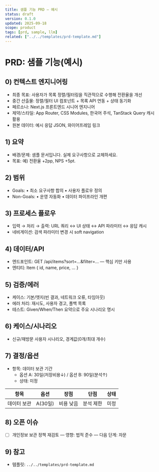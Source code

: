 ```yaml
---
title: 샘플 기능 PRD — 예시
status: draft
version: 0.1.0
updated: 2025-09-18
scope: product
tags: [prd, sample, llm]
related: ["../../templates/prd-template.md"]
---
```


# PRD: 샘플 기능(예시)

## 0) 컨텍스트 엔지니어링
- 최종 목표: 사용자가 목록 정렬/필터링을 직관적으로 수행해 전환율을 개선
- 중간 산출물: 정렬/필터 UI 컴포넌트 + 목록 API 연동 + 상태 동기화
- 페르소나: Next.js 프론트엔드 시니어 엔지니어
- 제약/스타일: App Router, CSS Modules, 한국어 주석, TanStack Query 캐시 활용
- 원본 데이터: 예시 응답 JSON, 와이어프레임 링크

## 1) 요약
- 배경/문제: 샘플 문서입니다. 실제 요구사항으로 교체하세요.
- 목표: 예) 전환율 +2pp, NPS +5pt.

## 2) 범위
- Goals: • 최소 요구사항 합의 • 사용자 플로우 정의
- Non-Goals: • 운영 자동화 • 데이터 파이프라인 개편

## 3) 프로세스 플로우
- 입력 → 처리 → 출력: URL 쿼리 ↔ UI 상태 ↔ API 파라미터 ↔ 응답 캐시
- 네비게이션: 검색 파라미터 변경 시 soft navigation

## 4) 데이터/API
- 엔드포인트: GET /api/items?sort=…&filter=… — 핵심 키만 사용
- 엔티티: Item { id, name, price, … }

## 5) 검증/에러
- 케이스: 기본/엣지(빈 결과, 네트워크 오류, 타임아웃)
- 에러 처리: 재시도, 사용자 경고, 폴백 목록
- 테스트: Given/When/Then 요약으로 주요 시나리오 명시

## 6) 케이스/시나리오
- 신규/재방문 사용자 시나리오, 경계값(0개/최대 개수)

## 7) 결정/옵션
- 항목: 데이터 보관 기간
  - 옵션 A: 30일(저장비용↓) / 옵션 B: 90일(분석↑)
  - 상태: 미정

| 항목 | 옵션 | 장점 | 단점 | 상태 |
|---|---|---|---|---|
| 데이터 보관 | A(30일) | 비용 낮음 | 분석 제한 | 미정 |

## 8) 오픈 이슈
- [ ] 개인정보 보관 정책 재검토 — 영향: 법적 준수 — 다음 단계: 자문

## 9) 참고
- 템플릿: `../../templates/prd-template.md`
